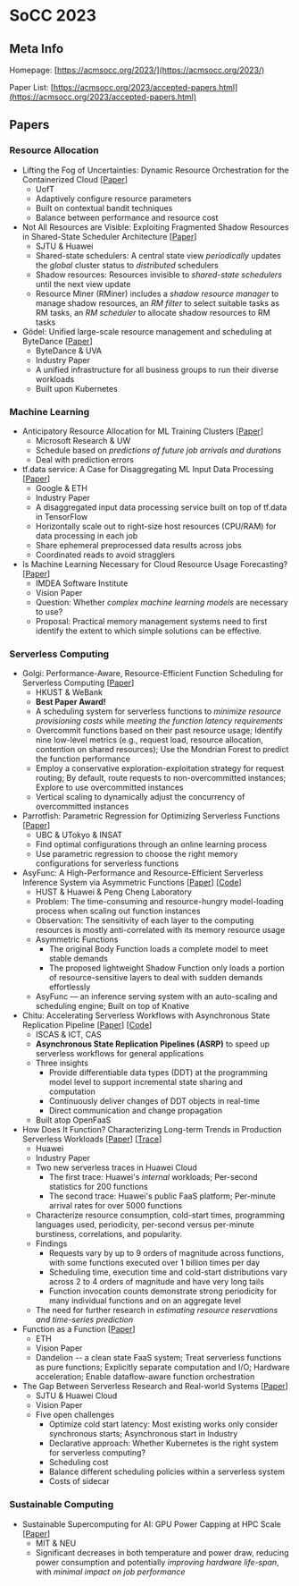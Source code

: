 # SoCC 2023

## Meta Info

Homepage: [https://acmsocc.org/2023/](https://acmsocc.org/2023/)

Paper List: [https://acmsocc.org/2023/accepted-papers.html](https://acmsocc.org/2023/accepted-papers.html)

## Papers

### Resource Allocation

* Lifting the Fog of Uncertainties: Dynamic Resource Orchestration for the Containerized Cloud \[[Paper](https://dl.acm.org/doi/10.1145/3620678.3624646)]
  * UofT
  * Adaptively configure resource parameters
  * Built on contextual bandit techniques
  * Balance between performance and resource cost
* Not All Resources are Visible: Exploiting Fragmented Shadow Resources in Shared-State Scheduler Architecture \[[Paper](https://dl.acm.org/doi/10.1145/3620678.3624650)]
  * SJTU & Huawei
  * Shared-state schedulers: A central state view _periodically_ updates the _global_ cluster status to _distributed_ schedulers
  * Shadow resources: Resources invisible to _shared-state schedulers_ until the next view update
  * Resource Miner (RMiner) includes a _shadow resource manager_ to manage shadow resources, an _RM filter_ to select suitable tasks as RM tasks, an _RM scheduler_ to allocate shadow resources to RM tasks
* Gödel: Unified large-scale resource management and scheduling at ByteDance \[[Paper](https://dl.acm.org/doi/10.1145/3620678.3624663)]
  * ByteDance & UVA
  * Industry Paper
  * A unified infrastructure for all business groups to run their diverse workloads
  * Built upon Kubernetes

### Machine Learning

* Anticipatory Resource Allocation for ML Training Clusters \[[Paper](https://dl.acm.org/doi/10.1145/3620678.3624669)]
  * Microsoft Research & UW
  * Schedule based on _predictions of future job arrivals and durations_
  * Deal with prediction errors
* tf.data service: A Case for Disaggregating ML Input Data Processing \[[Paper](https://dl.acm.org/doi/10.1145/3620678.3624666)]
  * Google & ETH
  * Industry Paper
  * A disaggregated input data processing service built on top of tf.data in TensorFlow
  * Horizontally scale out to right-size host resources (CPU/RAM) for data processing in each job
  * Share ephemeral preprocessed data results across jobs
  * Coordinated reads to avoid stragglers
* Is Machine Learning Necessary for Cloud Resource Usage Forecasting? \[[Paper](https://dl.acm.org/doi/10.1145/3620678.3624790)]
  * IMDEA Software Institute
  * Vision Paper
  * Question: Whether _complex machine learning models_ are necessary to use?
  * Proposal: Practical memory management systems need to first identify the extent to which simple solutions can be effective.

### Serverless Computing

* Golgi: Performance-Aware, Resource-Efficient Function Scheduling for Serverless Computing \[[Paper](https://dl.acm.org/doi/10.1145/3620678.3624645)]
  * HKUST & WeBank
  * **Best Paper Award!**
  * A scheduling system for serverless functions to _minimize resource provisioning costs_ while _meeting the function latency requirements_
  * Overcommit functions based on their past resource usage; Identify nine low-level metrics (e.g., request load, resource allocation, contention on shared resources); Use the Mondrian Forest to predict the function performance
  * Employ a conservative exploration-exploitation strategy for request routing; By default, route requests to non-overcommitted instances; Explore to use overcommitted instances
  * Vertical scaling to dynamically adjust the concurrency of overcommitted instances
* Parrotfish: Parametric Regression for Optimizing Serverless Functions \[[Paper](https://dl.acm.org/doi/10.1145/3620678.3624654)]
  * UBC & UTokyo & INSAT
  * Find optimal configurations through an online learning process
  * Use parametric regression to choose the right memory configurations for serverless functions
* AsyFunc: A High-Performance and Resource-Efficient Serverless Inference System via Asymmetric Functions \[[Paper](https://dl.acm.org/doi/10.1145/3620678.3624664)] \[[Code](https://github.com/peiqiangyu/AsyFunc)]
  * HUST & Huawei & Peng Cheng Laboratory
  * Problem: The time-consuming and resource-hungry model-loading process when scaling out function instances
  * Observation: The sensitivity of each layer to the computing resources is mostly anti-correlated with its memory resource usage
  * Asymmetric Functions
    * The original Body Function loads a complete model to meet stable demands
    * The proposed lightweight Shadow Function only loads a portion of resource-sensitive layers to deal with sudden demands effortlessly
  * AsyFunc — an inference serving system with an auto-scaling and scheduling engine; Built on top of Knative
* Chitu: Accelerating Serverless Workflows with Asynchronous State Replication Pipeline \[[Paper](https://dl.acm.org/doi/10.1145/3620678.3624794)] \[[Code](https://github.com/sigserverless/chitu)]
  * ISCAS & ICT, CAS
  * **Asynchronous State Replication Pipelines (ASRP)** to speed up serverless workflows for general applications
  * Three insights
    * Provide differentiable data types (DDT) at the programming model level to support incremental state sharing and computation
    * Continuously deliver changes of DDT objects in real-time
    * Direct communication and change propagation
  * Built atop OpenFaaS
* How Does It Function? Characterizing Long-term Trends in Production Serverless Workloads \[[Paper](https://dl.acm.org/doi/10.1145/3620678.3624783)] \[[Trace](https://github.com/sir-lab/data-release)]
  * Huawei
  * Industry Paper
  * Two new serverless traces in Huawei Cloud
    * The first trace: Huawei's _internal_ workloads; Per-second statistics for 200 functions
    * The second trace: Huawei's public FaaS platform; Per-minute arrival rates for over 5000 functions
  * Characterize resource consumption, cold-start times, programming languages used, periodicity, per-second versus per-minute burstiness, correlations, and popularity.
  * Findings
    * Requests vary by up to 9 orders of magnitude across functions, with some functions executed over 1 billion times per day
    * Scheduling time, execution time and cold-start distributions vary across 2 to 4 orders of magnitude and have very long tails
    * Function invocation counts demonstrate strong periodicity for many individual functions and on an aggregate level
  * The need for further research in _estimating resource reservations and time-series prediction_
* Function as a Function \[[Paper](https://dl.acm.org/doi/10.1145/3620678.3624648)]
  * ETH
  * Vision Paper
  * Dandelion -- a clean state FaaS system; Treat serverless functions as pure functions; Explicitly separate computation and I/O; Hardware acceleration; Enable dataflow-aware function orchestration
* The Gap Between Serverless Research and Real-world Systems \[[Paper](https://dl.acm.org/doi/10.1145/3620678.3624785)]
  * SJTU & Huawei Cloud
  * Vision Paper
  * Five open challenges
    * Optimize cold start latency: Most existing works only consider synchronous starts; Asynchronous start in Industry
    * Declarative approach: Whether Kubernetes is the right system for serverless computing?
    * Scheduling cost
    * Balance different scheduling policies within a serverless system
    * Costs of sidecar

### Sustainable Computing

* Sustainable Supercomputing for AI: GPU Power Capping at HPC Scale \[[Paper](https://dl.acm.org/doi/10.1145/3620678.3624793)]
  * MIT & NEU
  * Significant decreases in both temperature and power draw, reducing power consumption and potentially _improving hardware life-span_, with _minimal impact on job performance_
